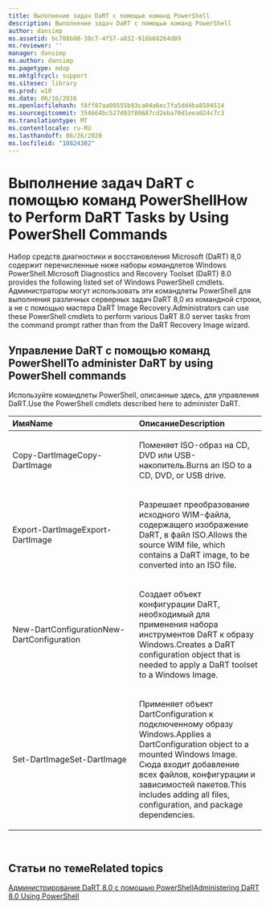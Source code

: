 ```yaml
---
title: Выполнение задач DaRT с помощью команд PowerShell
description: Выполнение задач DaRT с помощью команд PowerShell
author: dansimp
ms.assetid: bc788b00-38c7-4f57-a832-916b68264d89
ms.reviewer: ''
manager: dansimp
ms.author: dansimp
ms.pagetype: mdop
ms.mktglfcycl: support
ms.sitesec: library
ms.prod: w10
ms.date: 06/16/2016
ms.openlocfilehash: f8ff87aa09555b93ca04a6ec7fa5dd4ba8504514
ms.sourcegitcommit: 354664bc527d93f80687cd2eba70d1eea024c7c3
ms.translationtype: MT
ms.contentlocale: ru-RU
ms.lasthandoff: 06/26/2020
ms.locfileid: "10824302"
---
```

# <span data-ttu-id="f7174-103">Выполнение задач DaRT с помощью команд PowerShell</span><span class="sxs-lookup"><span data-stu-id="f7174-103">How to Perform DaRT Tasks by Using PowerShell Commands</span></span>


<span data-ttu-id="f7174-104">Набор средств диагностики и восстановления Microsoft (DaRT) 8,0 содержит перечисленные ниже наборы командлетов Windows PowerShell.</span><span class="sxs-lookup"><span data-stu-id="f7174-104">Microsoft Diagnostics and Recovery Toolset (DaRT) 8.0 provides the following listed set of Windows PowerShell cmdlets.</span></span> <span data-ttu-id="f7174-105">Администраторы могут использовать эти командлеты PowerShell для выполнения различных серверных задач DaRT 8,0 из командной строки, а не с помощью мастера DaRT Image Recovery.</span><span class="sxs-lookup"><span data-stu-id="f7174-105">Administrators can use these PowerShell cmdlets to perform various DaRT 8.0 server tasks from the command prompt rather than from the DaRT Recovery Image wizard.</span></span>

## <span data-ttu-id="f7174-106">Управление DaRT с помощью команд PowerShell</span><span class="sxs-lookup"><span data-stu-id="f7174-106">To administer DaRT by using PowerShell commands</span></span>


<span data-ttu-id="f7174-107">Используйте командлеты PowerShell, описанные здесь, для управления DaRT.</span><span class="sxs-lookup"><span data-stu-id="f7174-107">Use the PowerShell cmdlets described here to administer DaRT.</span></span>

<table>
<colgroup>
<col width="50%" />
<col width="50%" />
</colgroup>
<thead>
<tr class="header">
<th align="left"><span data-ttu-id="f7174-108">Имя</span><span class="sxs-lookup"><span data-stu-id="f7174-108">Name</span></span></th>
<th align="left"><span data-ttu-id="f7174-109">Описание</span><span class="sxs-lookup"><span data-stu-id="f7174-109">Description</span></span></th>
</tr>
</thead>
<tbody>
<tr class="odd">
<td align="left"><p><span data-ttu-id="f7174-110">Copy-DartImage</span><span class="sxs-lookup"><span data-stu-id="f7174-110">Copy-DartImage</span></span></p></td>
<td align="left"><p><span data-ttu-id="f7174-111">Поменяет ISO-образ на CD, DVD или USB-накопитель.</span><span class="sxs-lookup"><span data-stu-id="f7174-111">Burns an ISO to a CD, DVD, or USB drive.</span></span></p></td>
</tr>
<tr class="even">
<td align="left"><p><span data-ttu-id="f7174-112">Export-DartImage</span><span class="sxs-lookup"><span data-stu-id="f7174-112">Export-DartImage</span></span></p></td>
<td align="left"><p><span data-ttu-id="f7174-113">Разрешает преобразование исходного WIM-файла, содержащего изображение DaRT, в файл ISO.</span><span class="sxs-lookup"><span data-stu-id="f7174-113">Allows the source WIM file, which contains a DaRT image, to be converted into an ISO file.</span></span></p></td>
</tr>
<tr class="odd">
<td align="left"><p><span data-ttu-id="f7174-114">New-DartConfiguration</span><span class="sxs-lookup"><span data-stu-id="f7174-114">New-DartConfiguration</span></span></p></td>
<td align="left"><p><span data-ttu-id="f7174-115">Создает объект конфигурации DaRT, необходимый для применения набора инструментов DaRT к образу Windows.</span><span class="sxs-lookup"><span data-stu-id="f7174-115">Creates a DaRT configuration object that is needed to apply a DaRT toolset to a Windows Image.</span></span></p></td>
</tr>
<tr class="even">
<td align="left"><p><span data-ttu-id="f7174-116">Set-DartImage</span><span class="sxs-lookup"><span data-stu-id="f7174-116">Set-DartImage</span></span></p></td>
<td align="left"><p><span data-ttu-id="f7174-117">Применяет объект DartConfiguration к подключенному образу Windows.</span><span class="sxs-lookup"><span data-stu-id="f7174-117">Applies a DartConfiguration object to a mounted Windows Image.</span></span> <span data-ttu-id="f7174-118">Сюда входит добавление всех файлов, конфигурации и зависимостей пакетов.</span><span class="sxs-lookup"><span data-stu-id="f7174-118">This includes adding all files, configuration, and package dependencies.</span></span></p></td>
</tr>
</tbody>
</table>

 

## <span data-ttu-id="f7174-119">Статьи по теме</span><span class="sxs-lookup"><span data-stu-id="f7174-119">Related topics</span></span>


[<span data-ttu-id="f7174-120">Администрирование DaRT 8.0 с помощью PowerShell</span><span class="sxs-lookup"><span data-stu-id="f7174-120">Administering DaRT 8.0 Using PowerShell</span></span>](administering-dart-80-using-powershell-dart-8.md)

 

 





